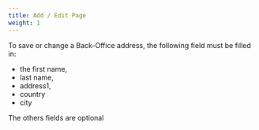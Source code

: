 ```yaml
---
title: Add / Edit Page
weight: 1
---
```

To save or change a Back-Office address, the following field must be filled in:
- the first name, 
- last name, 
- address1, 
- country 
- city

The others fields are optional
